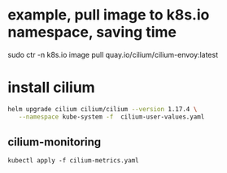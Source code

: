 # example, pull image to k8s.io namespace, saving time
sudo ctr -n k8s.io image pull quay.io/cilium/cilium-envoy:latest


# install cilium

```bash
helm upgrade cilium cilium/cilium --version 1.17.4 \
   --namespace kube-system -f  cilium-user-values.yaml
```

##  cilium-monitoring

```
kubectl apply -f cilium-metrics.yaml
```